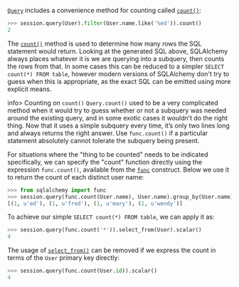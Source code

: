 [`Query`](http://docs.sqlalchemy.org/query.html#sqlalchemy.orm.query.Query "sqlalchemy.orm.query.Query") includes a convenience method for counting called [`count()`](http://docs.sqlalchemy.org/query.html#sqlalchemy.orm.query.Query.count "sqlalchemy.orm.query.Query.count"):
    
```python    
>>> session.query(User).filter(User.name.like('%ed')).count()
2
```

The [`count()`](http://docs.sqlalchemy.org/query.html#sqlalchemy.orm.query.Query.count "sqlalchemy.orm.query.Query.count") method is used to determine how many rows the SQL statement would return. Looking at the generated SQL above, SQLAlchemy always places whatever it is we are querying into a subquery, then counts the rows from that. In some cases this can be reduced to a simpler `SELECT count(*) FROM table`, however modern versions of SQLAlchemy don't try to guess when this is appropriate, as the exact SQL can be emitted using more explicit means.

info> Counting on `count()`
`Query.count()` used to be a very complicated method when it would try to guess whether or not a subquery was needed around the existing query, and in some exotic cases it wouldn’t do the right thing. Now that it uses a simple subquery every time, it’s only two lines long and always returns the right answer. Use `func.count()` if a particular statement absolutely cannot tolerate the subquery being present.

For situations where the "thing to be counted" needs to be indicated specifically, we can specify the "count" function directly using the expression `func.count()`, available from the [`func`](http://docs.sqlalchemy.org/core/sqlelement.html#sqlalchemy.sql.expression.func "sqlalchemy.sql.expression.func") construct. Below we use it to return the count of each distinct user name:
    
```python    
>>> from sqlalchemy import func
>>> session.query(func.count(User.name), User.name).group_by(User.name).all()
[(1, u'ed'), (1, u'fred'), (1, u'mary'), (1, u'wendy')]
```

To achieve our simple `SELECT count(*) FROM table`, we can apply it as:
    
```python    
>>> session.query(func.count('*')).select_from(User).scalar()
4
```

The usage of [`select_from()`](http://docs.sqlalchemy.org/query.html#sqlalchemy.orm.query.Query.select_from "sqlalchemy.orm.query.Query.select_from") can be removed if we express the count in terms of the `User` primary key directly:
    
```python    
>>> session.query(func.count(User.id)).scalar()
4
```

